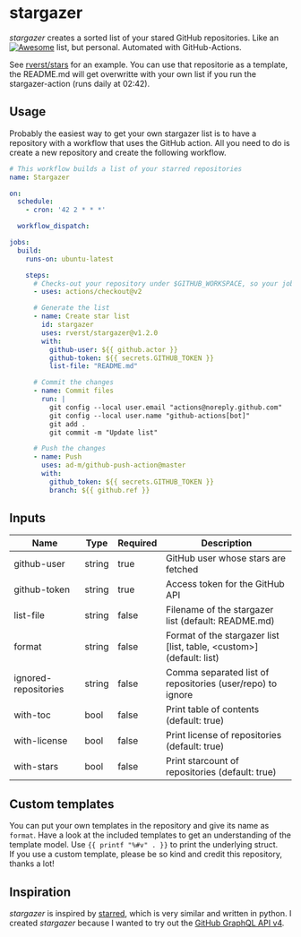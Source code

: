 # stargazer

*stargazer* creates a sorted list of your stared GitHub repositories.
Like an [![Awesome](https://awesome.re/badge.svg)](https://awesome.re)
list, but personal. Automated with GitHub-Actions.

See [rverst/stars](https://github.com/rverst/stars) for an example. You can use
that repositorie as a template, the README.md will get overwritte with your own
list if you run the stargazer-action (runs daily at 02:42).

## Usage

Probably the easiest way to get your own stargazer list is to have a
repository with a workflow that uses the GitHub action.
All you need to do is create a new repository and create the following workflow.

```yaml
# This workflow builds a list of your starred repositories
name: Stargazer

on:
  schedule:
    - cron: '42 2 * * *'

  workflow_dispatch:

jobs:
  build:
    runs-on: ubuntu-latest

    steps:
      # Checks-out your repository under $GITHUB_WORKSPACE, so your job can access it
      - uses: actions/checkout@v2

      # Generate the list
      - name: Create star list
        id: stargazer
        uses: rverst/stargazer@v1.2.0
        with:
          github-user: ${{ github.actor }}
          github-token: ${{ secrets.GITHUB_TOKEN }}
          list-file: "README.md"

      # Commit the changes
      - name: Commit files
        run: |
          git config --local user.email "actions@noreply.github.com"
          git config --local user.name "github-actions[bot]"
          git add .
          git commit -m "Update list"

      # Push the changes
      - name: Push
        uses: ad-m/github-push-action@master
        with:
          github_token: ${{ secrets.GITHUB_TOKEN }}
          branch: ${{ github.ref }}
```

## Inputs

| Name | Type | Required | Description |
|------|------|----------|-------------|
| github-user | string | true | GitHub user whose stars are fetched |
| github-token | string | true | Access token for the GitHub API |
| list-file | string | false | Filename of the stargazer list (default: README.md) |
| format | string | false | Format of the stargazer list [list, table, \<custom\>] (default: list) |
| ignored-repositories | string | false | Comma separated list of repositories (user/repo) to ignore |
| with-toc | bool | false | Print table of contents (default: true) |
| with-license | bool | false | Print license of repositories (default: true) |
| with-stars | bool | false | Print starcount of repositories (default: true) |

## Custom templates

You can put your own templates in the repository and give its name as `format`. Have a look at
the included templates to get an understanding of the template model. Use `{{ printf "%#v" . }}`
to print the underlying struct.  
If you use a custom template, please be so kind and credit this repository, thanks a lot!

## Inspiration

*stargazer* is inspired by [starred](https://github.com/gmolveau/starred),
which is very similar and written in python. I created *stargazer* because I
wanted to try out the [GitHub GraphQL API v4](https://docs.github.com/en/graphql).
